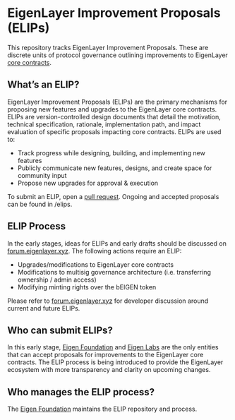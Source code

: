 # EigenLayer Improvement Proposals (ELIPs)

This repository tracks EigenLayer Improvement Proposals. These are discrete units of protocol governance outlining improvements to EigenLayer [core contracts](/contracts.md).

## What’s an ELIP?
EigenLayer Improvement Proposals (ELIPs) are the primary mechanisms for proposing new features and upgrades to the EigenLayer core contracts. ELIPs are version-controlled design documents that detail the motivation, technical specification, rationale, implementation path, and impact evaluation of specific proposals impacting core contracts. ELIPs are used to:

* Track progress while designing, building, and implementing new features
* Publicly communicate new features, designs, and create space for community input
* Propose new upgrades for approval & execution

To submit an ELIP, open a [pull request](https://github.com/abbey-titcomb/test-eigenlayer-core-dev/pulls). Ongoing and accepted proposals can be found in /elips. 

## ELIP Process
In the early stages, ideas for ELIPs and early drafts should be discussed on [forum.eigenlayer.xyz](https://forum.eigenlayer.xyz/). The following actions require an ELIP:

* Upgrades/modifications to EigenLayer core contracts
* Modifications to multisig governance architecture (i.e. transferring ownership / admin access)
* Modifying minting rights over the bEIGEN token

Please refer to [forum.eigenlayer.xyz](https://forum.eigenlayer.xyz/) for developer discussion around current and future ELIPs.

## Who can submit ELIPs?
In this early stage, [Eigen Foundation](https://eigenfoundation.org/) and [Eigen Labs](https://www.eigenlabs.org/) are the only entities that can accept proposals for improvements to the EigenLayer core contracts. The ELIP process is being introduced to provide the EigenLayer ecosystem with more transparency and clarity on upcoming changes. 

## Who manages the ELIP process?
The [Eigen Foundation](https://eigenfoundation.org/) maintains the ELIP repository and process. 
